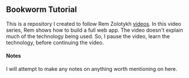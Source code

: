 ## Bookworm Tutorial

This is a repository I created to follow Rem Zolotykh [videos](https://www.youtube.com/watch?v=Pi5apIbuiYg&list=PLuNEz8XtB51KthRFiVtI8cmXNL9qlQJ5U). In this video series, Rem shows how to build a full web app. The video doesn't explain much of the technology being used. So, I pause the video, learn the technology, before continuing the video.

#### Notes
I will attempt to make any notes on anything worth mentioning on here.